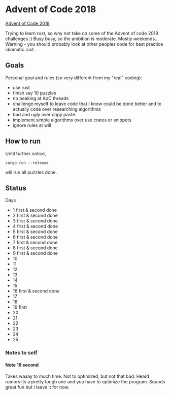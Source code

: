 # Advent of Code 2018

[Advent of Code 2018](https://adventofcode.com/2018)

Trying to learn rust, so why not take on some of the Advent of code 2018 challenges :)
Busy busy, so the ambition is moderate. Mostly weekends... 
Warning - you should probably look at other peoples code for best practice idiomatic rust.

## Goals

Personal goal and rules (so very different from my "real" coding):
 
  * use rust
  * finish say 10 puzzles
  * no peaking at AoC threads
  * challenge myself to leave code that I know could be done better and to actually code over researching algorithms
  * bad and ugly over copy paste
  * implement simple algorithms over use crates or snippets
  * ignore rules at will

## How to run

Until further notice, 

    cargo run --release

will run all puzzles done. 

## Status

Days

* 1 first & second done
* 2 first & second done
* 3 first & second done
* 4 first & second done
* 5 first & second done
* 6 first & second done
* 7 first & second done
* 8 first & second done
* 9 first & second done
* 10
* 11
* 12
* 13
* 14
* 15
* 16 first & second done
* 17
* 18
* 19 first
* 20
* 21
* 22
* 23
* 24
* 25


### Notes to self

#### Note 19 second
Takes waaay to much time. Not to optimized, but not that bad. Heard rumors its a pretty tough one and you have to optimize the program. Sounds great fun but I leave it for now.
